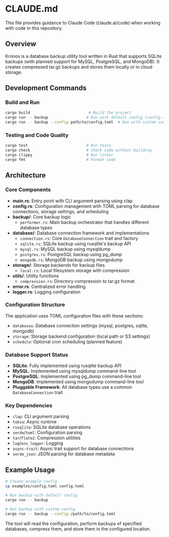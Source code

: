 # CLAUDE.md

This file provides guidance to Claude Code (claude.ai/code) when working with code in this repository.

## Overview

Kronos is a database backup utility tool written in Rust that supports SQLite backups (with planned support for MySQL, PostgreSQL, and MongoDB). It creates compressed tar.gz backups and stores them locally or in cloud storage.

## Development Commands

### Build and Run
```bash
cargo build                          # Build the project
cargo run -- backup                 # Run with default config (config.toml)
cargo run -- backup --config path/to/config.toml  # Run with custom config
```

### Testing and Code Quality
```bash
cargo test                          # Run tests
cargo check                         # Check code without building
cargo clippy                        # Run linter
cargo fmt                           # Format code
```

## Architecture

### Core Components

- **main.rs**: Entry point with CLI argument parsing using clap
- **config.rs**: Configuration management with TOML parsing for database connections, storage settings, and scheduling
- **backup/**: Core backup logic
  - `performer.rs`: Main backup orchestrator that handles different database types
- **database/**: Database connection framework and implementations
  - `connection.rs`: Core `DatabaseConnection` trait and factory
  - `sqlite.rs`: SQLite backup using rusqlite's backup API
  - `mysql.rs`: MySQL backup using mysqldump
  - `postgres.rs`: PostgreSQL backup using pg_dump
  - `mongodb.rs`: MongoDB backup using mongodump
- **storage/**: Storage backends for backup files
  - `local.rs`: Local filesystem storage with compression
- **utils/**: Utility functions
  - `compression.rs`: Directory compression to tar.gz format
- **error.rs**: Centralized error handling
- **logger.rs**: Logging configuration

### Configuration Structure

The application uses TOML configuration files with these sections:
- `databases`: Database connection settings (mysql, postgres, sqlite, mongodb)
- `storage`: Storage backend configuration (local path or S3 settings)
- `schedule`: Optional cron scheduling (planned feature)

### Database Support Status

- **SQLite**: Fully implemented using rusqlite backup API
- **MySQL**: Implemented using mysqldump command-line tool
- **PostgreSQL**: Implemented using pg_dump command-line tool  
- **MongoDB**: Implemented using mongodump command-line tool
- **Pluggable Framework**: All database types use a common `DatabaseConnection` trait

### Key Dependencies

- `clap`: CLI argument parsing
- `tokio`: Async runtime
- `rusqlite`: SQLite database operations
- `serde`/`toml`: Configuration parsing
- `tar`/`flate2`: Compression utilities
- `log`/`env_logger`: Logging
- `async-trait`: Async trait support for database connections
- `serde_json`: JSON parsing for database metadata

## Example Usage

```bash
# Create example config
cp examples/config.toml config.toml

# Run backup with default config
cargo run -- backup

# Run backup with custom config
cargo run -- backup --config /path/to/config.toml
```

The tool will read the configuration, perform backups of specified databases, compress them, and store them in the configured location.